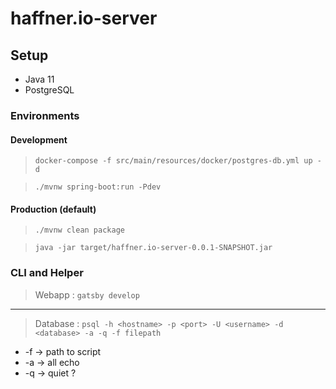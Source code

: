 # haffner.io-server

## Setup

- Java 11
- PostgreSQL

### Environments

#### Development

> `docker-compose -f src/main/resources/docker/postgres-db.yml up -d`

> `./mvnw spring-boot:run -Pdev`

#### Production (default)

> `./mvnw clean package`

> `java -jar target/haffner.io-server-0.0.1-SNAPSHOT.jar`

### CLI and Helper

> Webapp : `gatsby develop`

---

> Database : `psql -h <hostname> -p <port> -U <username> -d <database> -a -q -f filepath`

- -f -> path to script
- -a -> all echo
- -q -> quiet ?
